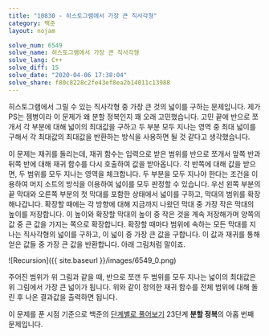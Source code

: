 ```yaml
---
title: "10830 - 히스토그램에서 가장 큰 직사각형"
category: 백준
layout: nojam

solve_num: 6549
solve_name: 히스토그램에서 가장 큰 직사각형
solve_lang: C++
solve_diff: 15
solve_date: "2020-04-06 17:38:04"
solve_share: f80c8228c2fe43ef8ea2b14011c13988
---
```


히스토그램에서 그릴 수 있는 직사각형 중 가장 큰 것의 넓이를 구하는 문제입니다. 제가 PS는 젬병이라 이 문제가 왜 분할 정복인지 꽤 오래 고민했습니다. 고민 끝에 반으로 쪼개서 각 부분에 대해 넓이의 최대값을 구하고 두 부분 모두 지나는 영역 중 최대 넓이를 구해서 각 최대값의 최대값을 반환하는 방식을 사용하면 될 것 같다고 생각했습니다.

이 문제는 재귀를 돌리는데, 재귀 함수는 입력으로 받은 범위를 반으로 쪼개서 앞쪽 반과 뒤쪽 반에 대해 재귀 함수를 다시 호출하여 값을 받아옵니다. 각 반쪽에 대해 값을 받으면, 두 범위를 모두 지나는 영역을 체크합니다. 두 부분을 모두 지나야 한다는 조건을 이용하여 머지 소트의 방식을 이용하여 넓이를 모두 판정할 수 있습니다. 우선 왼쪽 부분의 끝 막대와 오른쪽 부분의 첫 막대를 포함한 상태에서 넓이를 구하고, 막대의 범위를 확장해나갑니다. 확장할 때에는 각 방향에 대해 지금까지 나왔던 막대 중 가장 작은 막대의 높이를 저장합니다. 이 높이와 확장할 막대의 높이 중 작은 것을 계속 저장해가며 양쪽의 값 중 큰 값을 가지는 쪽으로 확장합니다. 확장할 때마다 범위에 속하는 모든 막대를 지나는 직사각형의 넓이를 구하고, 이 넓이 중 가장 큰 값을 구합니다. 이 값과 재귀를 통해 얻은 값들 중 가장 큰 값을 반환합니다. 아래 그림처럼 말이죠.

![Recursion]({{ site.baseurl }}/images/6549_0.png)

주어진 범위가 위 그림과 같을 때, 반으로 쪼갠 두 범위를 모두 지나는 넓이의 최대값은 위 그림에서 가장 큰 넓이가 됩니다. 위와 같이 정의한 재귀 함수를 전체 범위에 대해 돌린 후 나온 결과값을 출력하면 됩니다.

이 문제를 푼 시점 기준으로 백준의 [단계별로 풀어보기](http://noj.am/p/s) 23단계 **분할 정복**의 아홉 번째 문제입니다.
